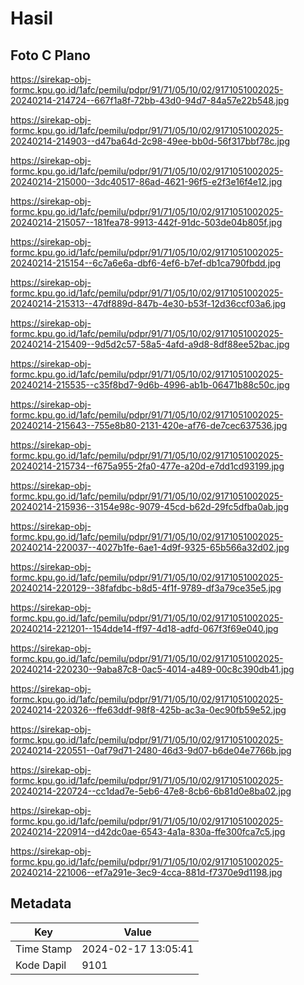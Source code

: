 # Hasil

## Foto C Plano

https://sirekap-obj-formc.kpu.go.id/1afc/pemilu/pdpr/91/71/05/10/02/9171051002025-20240214-214724--667f1a8f-72bb-43d0-94d7-84a57e22b548.jpg

https://sirekap-obj-formc.kpu.go.id/1afc/pemilu/pdpr/91/71/05/10/02/9171051002025-20240214-214903--d47ba64d-2c98-49ee-bb0d-56f317bbf78c.jpg

https://sirekap-obj-formc.kpu.go.id/1afc/pemilu/pdpr/91/71/05/10/02/9171051002025-20240214-215000--3dc40517-86ad-4621-96f5-e2f3e16f4e12.jpg

https://sirekap-obj-formc.kpu.go.id/1afc/pemilu/pdpr/91/71/05/10/02/9171051002025-20240214-215057--181fea78-9913-442f-91dc-503de04b805f.jpg

https://sirekap-obj-formc.kpu.go.id/1afc/pemilu/pdpr/91/71/05/10/02/9171051002025-20240214-215154--6c7a6e6a-dbf6-4ef6-b7ef-db1ca790fbdd.jpg

https://sirekap-obj-formc.kpu.go.id/1afc/pemilu/pdpr/91/71/05/10/02/9171051002025-20240214-215313--47df889d-847b-4e30-b53f-12d36ccf03a6.jpg

https://sirekap-obj-formc.kpu.go.id/1afc/pemilu/pdpr/91/71/05/10/02/9171051002025-20240214-215409--9d5d2c57-58a5-4afd-a9d8-8df88ee52bac.jpg

https://sirekap-obj-formc.kpu.go.id/1afc/pemilu/pdpr/91/71/05/10/02/9171051002025-20240214-215535--c35f8bd7-9d6b-4996-ab1b-06471b88c50c.jpg

https://sirekap-obj-formc.kpu.go.id/1afc/pemilu/pdpr/91/71/05/10/02/9171051002025-20240214-215643--755e8b80-2131-420e-af76-de7cec637536.jpg

https://sirekap-obj-formc.kpu.go.id/1afc/pemilu/pdpr/91/71/05/10/02/9171051002025-20240214-215734--f675a955-2fa0-477e-a20d-e7dd1cd93199.jpg

https://sirekap-obj-formc.kpu.go.id/1afc/pemilu/pdpr/91/71/05/10/02/9171051002025-20240214-215936--3154e98c-9079-45cd-b62d-29fc5dfba0ab.jpg

https://sirekap-obj-formc.kpu.go.id/1afc/pemilu/pdpr/91/71/05/10/02/9171051002025-20240214-220037--4027b1fe-6ae1-4d9f-9325-65b566a32d02.jpg

https://sirekap-obj-formc.kpu.go.id/1afc/pemilu/pdpr/91/71/05/10/02/9171051002025-20240214-220129--38fafdbc-b8d5-4f1f-9789-df3a79ce35e5.jpg

https://sirekap-obj-formc.kpu.go.id/1afc/pemilu/pdpr/91/71/05/10/02/9171051002025-20240214-221201--154dde14-ff97-4d18-adfd-067f3f69e040.jpg

https://sirekap-obj-formc.kpu.go.id/1afc/pemilu/pdpr/91/71/05/10/02/9171051002025-20240214-220230--9aba87c8-0ac5-4014-a489-00c8c390db41.jpg

https://sirekap-obj-formc.kpu.go.id/1afc/pemilu/pdpr/91/71/05/10/02/9171051002025-20240214-220326--ffe63ddf-98f8-425b-ac3a-0ec90fb59e52.jpg

https://sirekap-obj-formc.kpu.go.id/1afc/pemilu/pdpr/91/71/05/10/02/9171051002025-20240214-220551--0af79d71-2480-46d3-9d07-b6de04e7766b.jpg

https://sirekap-obj-formc.kpu.go.id/1afc/pemilu/pdpr/91/71/05/10/02/9171051002025-20240214-220724--cc1dad7e-5eb6-47e8-8cb6-6b81d0e8ba02.jpg

https://sirekap-obj-formc.kpu.go.id/1afc/pemilu/pdpr/91/71/05/10/02/9171051002025-20240214-220914--d42dc0ae-6543-4a1a-830a-ffe300fca7c5.jpg

https://sirekap-obj-formc.kpu.go.id/1afc/pemilu/pdpr/91/71/05/10/02/9171051002025-20240214-221006--ef7a291e-3ec9-4cca-881d-f7370e9d1198.jpg


## Metadata

| Key        | Value               |
| ---------- | ------------------- |
| Time Stamp | 2024-02-17 13:05:41 |
| Kode Dapil | 9101                |



